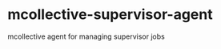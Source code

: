 mcollective-supervisor-agent
============================

mcollective agent for managing supervisor jobs

